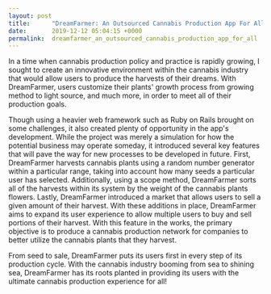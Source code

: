 ```yaml
---
layout: post
title:      "DreamFarmer: An Outsourced Cannabis Production App For All"
date:       2019-12-12 05:04:15 +0000
permalink:  dreamfarmer_an_outsourced_cannabis_production_app_for_all
---
```



In a time when cannabis production policy and practice is rapidly growing, I sought to create an innovative environment within the cannabis industry that would allow users to produce the harvests of their dreams. With DreamFarmer, users customize their plants' growth process from growing method to light source, and much more, in order to meet all of their production goals.

Though using a heavier web framework such as Ruby on Rails brought on some challenges, it also created plenty of opportunity in the app's development. While the project was merely a simulation for how the potential business may operate someday, it introduced several key features that will pave the way for new processes to be developed in future. First, DreamFarmer harvests cannabis plants using a random number generator within a particular range, taking into account how many seeds a particular user has selected. Additionally, using a scope method, DreamFarmer sorts all of the harvests within its system by the weight of the cannabis plants flowers. Lastly, DreamFarmer introduced a market that allows users to sell a given amount of their harvest. With these additions in place, DreamFarmer aims to expand its user experience to allow multiple users to buy and sell portions of their harvest. With this feature in the works, the primary objective is to produce a cannabis production network for companies to better utilize the cannabis plants that they harvest.

From seed to sale, DreamFarmer puts its users first in every step of its production cycle. With the cannabis industry booming from sea to shining sea, DreamFarmer has its roots planted in providing its users with the ultimate cannabis production experience for all!


